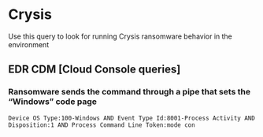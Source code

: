 # Crysis

Use this query to look for running Crysis ransomware behavior in the environment

## EDR CDM [Cloud Console queries]

### Ransomware sends the command through a pipe that sets the “Windows” code page

```
Device OS Type:100-Windows AND Event Type Id:8001-Process Activity AND Disposition:1 AND Process Command Line Token:mode con
```
